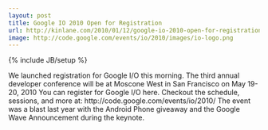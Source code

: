 ```yaml
---
layout: post
title: Google IO 2010 Open for Registration
url: http://kinlane.com/2010/01/12/google-io-2010-open-for-registration/
image: http://code.google.com/events/io/2010/images/io-logo.png
---
```

{% include JB/setup %}
<p>
     We launched registration for Google I/O this morning. The third annual developer conference will be at Moscone West in San Francisco on May 19-20, 2010 You can register for Google I/O here. Checkout the schedule, sessions, and more at: http://code.google.com/events/io/2010/ The event was a blast last year with the Android Phone giveaway and the Google Wave Announcement during the keynote.
</p>